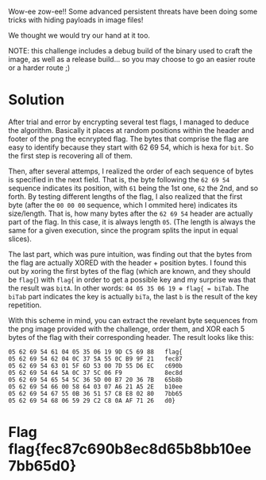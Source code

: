 Wow-ee zow-ee!! Some advanced persistent threats have been doing some tricks with hiding payloads in image files!

We thought we would try our hand at it too.

NOTE: this challenge includes a debug build of the binary used to craft the image, as well as a release build... so you may choose to go an easier route or a harder route ;)

# Solution

After trial and error by encrypting several test flags, I managed to deduce the algorithm. Basically it places at random positions within the header and footer of the png the ecnrypted flag. The bytes that comprise the flag are easy to identify because they start with 62 69 54, which is hexa for `bit`. So the first step is recovering all of them.

Then, after several attemps, I realized the order of each sequence of bytes is specified in the next field. That is, the byte following the `62 69 54` sequence indicates its position, with `61` being the 1st one, `62` the 2nd, and so forth. By testing different lengths of the flag, I also realized that the first byte (after the `00 00 00` sequence, which I ommited here) indicates its size/length. That is, how many bytes after the `62 69 54` header are actually part of the flag. In this case, it is always length `05`. (The length is always the same for a given execution, since the program splits the input in equal slices). 

The last part, which was pure intuition, was finding out that the bytes from the flag are actually XORED with the header + position bytes. I found this out by xoring the first bytes of the flag (which are known, and they should be `flag{`) with `flag{` in order to get a possible key and my surprise was that the result was `bitA`. In other words: `04 05 35 06 19 ⊕ flag{ = biTab`. The `biTab` part indicates the key is actually `biTa`, the last `b` is the result of the key repetition.

With this scheme in mind, you can extract the revelant byte sequences from the png image provided with the challenge, order them, and XOR each 5 bytes of the flag with their corresponding header. The result looks like this:

```
05 62 69 54 61 04 05 35 06 19 9D C5 69 88  	flag{
05 62 69 54 62 04 0C 37 5A 55 0C B9 9F 21 	fec87
05 62 69 54 63 01 5F 6D 53 00 7D 55 D6 EC	c690b 
05 62 69 54 64 5A 0C 37 5C 06 F9			8ec8d
05 62 69 54 65 54 5C 36 5D 00 B7 20 36 7B 	65b8b
05 62 69 54 66 00 58 64 03 07 A6 21 A5 2E 	b10ee
05 62 69 54 67 55 0B 36 51 57 C8 E8 02 80 	7bb65
05 62 69 54 68 06 59 29 C2 C8 0A AF 71 26 	d0}
```

# Flag flag{fec87c690b8ec8d65b8bb10ee7bb65d0}